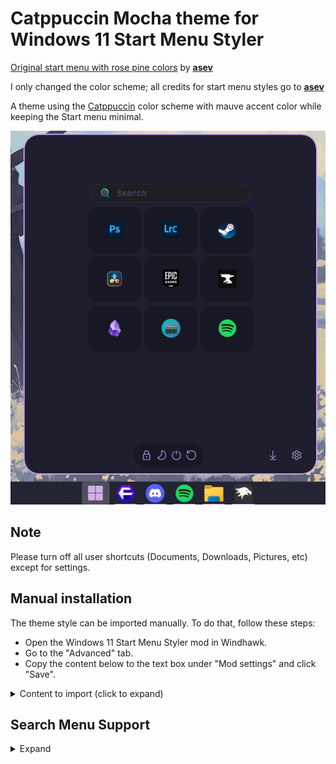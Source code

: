 # Catppuccin Mocha theme for Windows 11 Start Menu Styler

[Original start menu with rose pine colors](https://github.com/ramensoftware/windows-11-start-menu-styling-guide/blob/main/Themes/RosePine/README.md) by [**asev**](https://github.com/lunar-os)

I only changed the color scheme; all credits for start menu styles go to [**asev**](https://github.com/lunar-os)

A theme using the [Catppuccin](https://catppuccin.com/) color scheme with mauve accent color 
while keeping the Start menu minimal.

![Screenshot](screenshot.png)

## Note

Please turn off all user shortcuts (Documents, Downloads, Pictures, etc) except
for settings.

## Manual installation

The theme style can be imported manually. To do that, follow these steps:

* Open the Windows 11 Start Menu Styler mod in Windhawk.
* Go to the "Advanced" tab.
* Copy the content below to the text box under "Mod settings" and click "Save".

<details>
<summary>Content to import (click to expand)</summary>

```json
{
  "controlStyles[0].target": "Windows.UI.Xaml.Controls.Grid#UndockedRoot",
  "controlStyles[0].styles[0]": "Width=350",
  "controlStyles[0].styles[1]": "Margin=0,-40,0,0",
  "controlStyles[1].target": "Windows.UI.Xaml.Controls.Grid#AllAppsRoot",
  "controlStyles[1].styles[0]": "Width=320",
  "controlStyles[1].styles[1]": "Transform3D:=<CompositeTransform3D TranslateX=\"-800\" />",
  "controlStyles[1].styles[2]": "Margin=-30,-60,0,0",
  "controlStyles[2].target": "Windows.UI.Xaml.Controls.Grid#ShowMoreSuggestions",
  "controlStyles[2].styles[0]": "Visibility=Collapsed",
  "controlStyles[3].target": "Windows.UI.Xaml.Controls.Grid#SuggestionsParentContainer",
  "controlStyles[3].styles[0]": "Visibility=Collapsed",
  "controlStyles[4].target": "Windows.UI.Xaml.Controls.Grid#TopLevelSuggestionsListHeader",
  "controlStyles[4].styles[0]": "Visibility=Collapsed",
  "controlStyles[5].target": "StartDocked.SearchBoxToggleButton",
  "controlStyles[5].styles[0]": "Margin=114,53,114,0",
  "controlStyles[5].styles[1]": "Background=#181825",
  "controlStyles[5].styles[2]": "BorderThickness=0",
  "controlStyles[6].target": "Windows.UI.Xaml.Controls.Grid#TopLevelRoot > Windows.UI.Xaml.Controls.Border",
  "controlStyles[6].styles[0]": "Visibility=Collapsed",
  "controlStyles[7].target": "Windows.UI.Xaml.Controls.Button#CloseAllAppsButton",
  "controlStyles[7].styles[0]": "Visibility=Collapsed",
  "controlStyles[8].target": "StartMenu.PinnedList",
  "controlStyles[8].styles[0]": "Height=340",
  "controlStyles[9].target": "StartDocked.NavigationPaneView#Margin",
  "controlStyles[9].styles[0]": "Margin=210,0,210,0",
  "controlStyles[10].target": "Windows.UI.Xaml.Controls.Border#AcrylicBorder",
  "controlStyles[10].styles[0]": "BorderThickness=1.5",
  "controlStyles[10].styles[1]": "CornerRadius=25",
  "controlStyles[10].styles[2]": "BorderBrush=#cba6f7",
  "controlStyles[10].styles[3]": "Background=#1e1e2e",
  "controlStyles[11].target": "StartDocked.StartSizingFramePanel",
  "controlStyles[11].styles[0]": "CornerRadius=25",
  "controlStyles[12].target": "Windows.UI.Xaml.Controls.FontIcon > Windows.UI.Xaml.Controls.Grid > Windows.UI.Xaml.Controls.TextBlock",
  "controlStyles[12].styles[0]": "Foreground=#cba6f7",
  "controlStyles[13].target": "Windows.UI.Xaml.Controls.TextBlock#AppDisplayName",
  "controlStyles[13].styles[0]": "Foreground=#cba6f7",
  "controlStyles[14].target": "Windows.UI.Xaml.Controls.TextBlock#DisplayName",
  "controlStyles[14].styles[0]": "Visibility=Collapsed",
  "controlStyles[15].target": "Windows.UI.Xaml.Controls.TextBlock#PinnedListHeaderText",
  "controlStyles[15].styles[0]": "Visibility=Collapsed",
  "controlStyles[16].target": "Windows.UI.Xaml.Controls.TextBlock#AllAppsHeading",
  "controlStyles[16].styles[0]": "Visibility=Collapsed",
  "controlStyles[17].target": "StartDocked.StartSizingFrame",
  "controlStyles[17].styles[0]": "MaxHeight=580",
  "controlStyles[18].target": "Windows.UI.Xaml.Controls.Grid#UserTileIcon",
  "controlStyles[18].styles[0]": "Visibility=Collapsed",
  "controlStyles[19].target": "Windows.UI.Xaml.Controls.Border#AcrylicOverlay",
  "controlStyles[19].styles[0]": "Opacity=0",
  "controlStyles[20].target": "StartMenu.PinnedListTile > Windows.UI.Xaml.Controls.Grid#Root",
  "controlStyles[20].styles[0]": "Padding=0,25,0,0",
  "controlStyles[21].target": "Windows.UI.Xaml.Controls.Grid#DroppedFlickerWorkaroundWrapper > Windows.UI.Xaml.Controls.Border#BackgroundBorder",
  "controlStyles[21].styles[0]": "BorderBrush=#1e1e2e",
  "controlStyles[21].styles[1]": "BorderThickness=2",
  "controlStyles[21].styles[2]": "Background=#181825",
  "controlStyles[21].styles[3]": "CornerRadius=20",
  "controlStyles[22].target": "StartDocked.PowerOptionsView",
  "controlStyles[22].styles[0]": "Margin=-260,0,0,0",
  "controlStyles[23].target": "StartDocked.NavigationPaneButton#PowerButton > Windows.UI.Xaml.Controls.Grid > Windows.UI.Xaml.Controls.Border#BackgroundBorder",
  "controlStyles[23].styles[0]": "Background=#181825",
  "controlStyles[23].styles[1]": "CornerRadius=20",
  "controlStyles[24].target": "Windows.UI.Xaml.Controls.TextBlock[Text=]",
  "controlStyles[24].styles[0]": "Text=      ",
  "controlStyles[25].target": "StartDocked.NavigationPaneButton#PowerButton",
  "controlStyles[25].styles[0]": "Width=120",
  "controlStyles[26].target": "Windows.UI.Xaml.Controls.Grid#InnerContent > Windows.UI.Xaml.Shapes.Rectangle",
  "controlStyles[26].styles[0]": "Margin=150,53,134,0",
  "controlStyles[27].target": "Windows.UI.Xaml.Controls.TextBlock#PlaceholderText",
  "controlStyles[27].styles[0]": "Text=Search",
  "controlStyles[27].styles[1]": "Foreground=#524f67",
  "controlStyles[27].styles[2]": "FontFamily=JetBrainsMono NF",
  "controlStyles[28].target": "Windows.UI.Xaml.Controls.TextBlock[Text=]",
  "controlStyles[28].styles[0]": "Foreground=#c4a7e7",
  "controlStyles[29].target": "StartDocked.UserTileView",
  "controlStyles[29].styles[0]": "Visibility=Collapsed",
  "controlStyles[30].target": "Windows.UI.Xaml.Controls.Grid#ContentBorder > Windows.UI.Xaml.Controls.Border#BackgroundBorder",
  "controlStyles[30].styles[0]": "Background=#1e1e2e",
  "controlStyles[30].styles[1]": "CornerRadius=20",
  "controlStyles[31].target": "Windows.UI.Xaml.Controls.TextBlock[Text=]",
  "controlStyles[31].styles[0]": "Foreground=#c4a7e7",
  "controlStyles[32].target": "StartDocked.AppListView#NavigationPanePlacesListView",
  "controlStyles[32].styles[0]": "Margin=0,0,-38,0",
  "controlStyles[33].target": "Windows.UI.Xaml.Controls.Border#AppBorder",
  "controlStyles[33].styles[0]": "Background=#1e1e2e",
  "controlStyles[33].styles[1]": "BorderThickness=1.5",
  "controlStyles[33].styles[2]": "BorderBrush=#cba6f7",
  "controlStyles[33].styles[3]": "CornerRadius=25",
  "controlStyles[34].target": "Windows.UI.Xaml.Controls.Grid#OuterBorderGrid",
  "controlStyles[34].styles[0]": "CornerRadius=25",
  "controlStyles[35].target": "Windows.UI.Xaml.Controls.Border#TaskbarSearchBackground",
  "controlStyles[35].styles[0]": "BorderThickness=1.5",
  "controlStyles[35].styles[1]": "BorderBrush=#cba6f7",
  "controlStyles[36].target": "StartDocked.LauncherFrame > Grid#RootGrid > Grid#RootContent",
  "controlStyles[36].styles[0]": "MaxWidth=500",
  "controlStyles[36].styles[1]": "Width=500",
  "controlStyles[36].styles[2]": "MinWidth=500",
  "controlStyles[37].target": "StartDocked.StartSizingFramePanel",
  "controlStyles[37].styles[0]": "MaxWidth=500",
  "controlStyles[37].styles[1]": "Width=500",
  "controlStyles[37].styles[2]": "MinWidth=500",
  "controlStyles[38].target": "StartDocked.LauncherFrame > Grid#RootGrid > Grid#RootContent",
  "controlStyles[38].styles[0]": "MaxWidth=500",
  "controlStyles[38].styles[1]": "Width=500",
  "controlStyles[38].styles[2]": "MinWidth=500",
  "controlStyles[39].target": "StartDocked.StartSizingFrame",
  "controlStyles[39].styles[0]": "MinWidth=500",
  "controlStyles[39].styles[1]": "Width=500",
  "controlStyles[39].styles[2]": "MaxWidth=500",
  "controlStyles[40].target": "StartMenu:ExpandedFolderList",
  "controlStyles[40].styles[0]": "Margin=-50,0,-50,0"
}
```
</details>

## Search Menu Support

<details>
<summary>Expand</summary>

To add this feature go to Start Menu Styler > **Advanced** > **Custom process
inclusion list**, add `SearchHost.exe` to the process list and click save.

![Search menu support screenshot](search-menu-screenshot.png)
</details>
